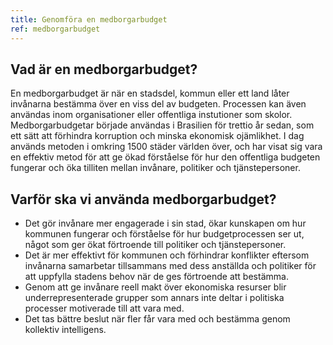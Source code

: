 ```yaml
---
title: Genomföra en medborgarbudget
ref: medborgarbudget
---
```


## Vad är en medborgarbudget?
En medborgarbudget är när en stadsdel, kommun eller ett land låter invånarna bestämma över en viss del av  budgeten. Processen kan även användas inom organisationer eller offentliga instutioner som skolor. Medborgarbudgetar började användas i Brasilien för trettio år sedan, som ett sätt att förhindra korruption och minska ekonomisk ojämlikhet. I dag används metoden i omkring 1500 städer världen över, och har visat sig vara en effektiv metod för att ge ökad förståelse för hur den offentliga budgeten fungerar och öka tilliten mellan invånare, politiker och tjänstepersoner.

## Varför ska vi använda medborgarbudget?
* Det gör invånare mer engagerade i sin stad, ökar kunskapen om hur kommunen fungerar och förståelse för hur budgetprocessen ser ut, något som ger ökat förtroende till politiker och tjänstepersoner.
* Det är mer effektivt för kommunen och förhindrar konflikter eftersom invånarna samarbetar tillsammans med dess anställda och politiker för att uppfylla stadens behov när de ges förtroende att bestämma.
* Genom att ge invånare reell makt över ekonomiska resurser blir underrepresenterade grupper som annars inte deltar i politiska processer motiverade till att vara med.
* Det tas bättre beslut när fler får vara med och bestämma genom kollektiv intelligens.
